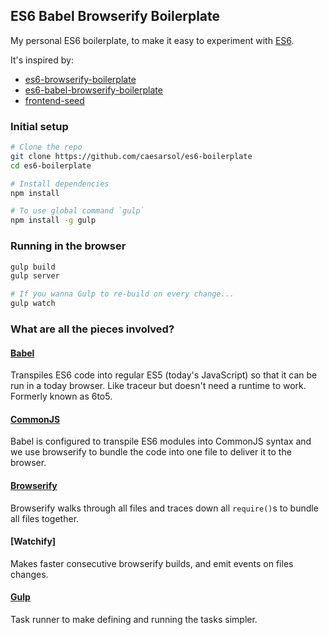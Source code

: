## ES6 Babel Browserify Boilerplate

My personal ES6 boilerplate, to make it easy to experiment with [ES6].

It's inspired by:
 - [es6-browserify-boilerplate](https://github.com/thoughtram/es6-browserify-boilerplate)
 - [es6-babel-browserify-boilerplate](https://github.com/thoughtram/es6-babel-browserify-boilerplate)
 - [frontend-seed](https://github.com/pigoz/frontend-seed)


### Initial setup

```bash
# Clone the repo
git clone https://github.com/caesarsol/es6-boilerplate
cd es6-boilerplate

# Install dependencies
npm install

# To use global command `gulp`
npm install -g gulp
```

### Running in the browser
```bash
gulp build
gulp server

# If you wanna Gulp to re-build on every change...
gulp watch
```

### What are all the pieces involved?

#### [Babel]
Transpiles ES6 code into regular ES5 (today's JavaScript) so that it can be run in a today browser. Like traceur but doesn't need a runtime to work. Formerly known as 6to5.

#### [CommonJS]
Babel is configured to transpile ES6 modules into CommonJS syntax and we use browserify to bundle the code into one file to deliver it to the browser.

#### [Browserify]
Browserify walks through all files and traces down all `require()`s to bundle all files together.

#### [Watchify]
Makes faster consecutive browserify builds, and emit events on files changes.

#### [Gulp]
Task runner to make defining and running the tasks simpler.



[ES6]: http://wiki.ecmascript.org/doku.php?id=harmony:specification_drafts
[Babel]: http://babeljs.io/
[CommonJS]: http://wiki.commonjs.org/wiki/CommonJS
[Browserify]: http://browserify.org/
[Gulp]: http://gulpjs.com/


